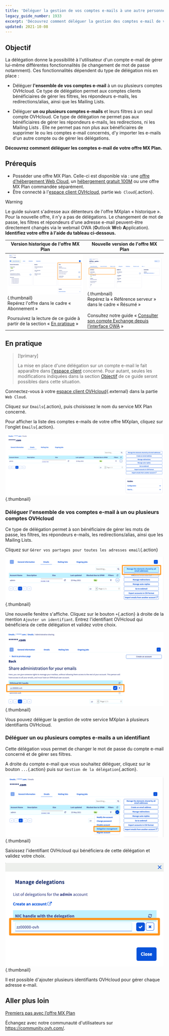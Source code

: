 ```yaml
---
title: 'Déléguer la gestion de vos comptes e-mails à une autre personne'
legacy_guide_number: 1933
excerpt: 'Découvrez comment déléguer la gestion des comptes e-mail de votre offre MX Plan'
updated: 2021-10-08
---
```



## Objectif <a name="objective"></a>

La délégation donne la possibilité à l'utilisateur d'un compte e-mail de gérer lui-même différentes fonctionnalités (le changement de mot de passe notamment). Ces fonctionnalités dépendent du type de délégation mis en place :

- Déléguer **l'ensemble de vos comptes e-mail** à un ou plusieurs comptes OVHcloud. Ce type de délégation permet aux comptes clients bénéficiaires de gérer les filtres, les répondeurs e-mails, les redirections/alias, ainsi que les Mailing Lists.

- Déléguer **un ou plusieurs comptes e-mails** et leurs filtres à un seul compte OVHcloud. Ce type de délégation ne permet pas aux bénéficiaires de gérer les répondeurs e-mails, les redirections, ni les Mailing Lists . Elle ne permet pas non plus aux bénéficiaires de supprimer le ou les comptes e-mail concernés, d'y importer les e-mails d'un autre compte ou de gérer les délégations.

**Découvrez comment déléguer les comptes e-mail de votre offre MX Plan.**

## Prérequis

- Posséder une offre MX Plan. Celle-ci est disponible via : une [offre d’hébergement Web Cloud](https://www.ovhcloud.com/fr/web-hosting/), un [hébergement gratuit 100M](https://www.ovhcloud.com/fr/domains/free-web-hosting/) ou une offre MX Plan commandée séparément.
- Être connecté à l'[espace client OVHcloud](https://www.ovh.com/auth/?action=gotomanager&from=https://www.ovh.com/fr/&ovhSubsidiary=fr), partie `Web Cloud`{.action}.

> [!warning]
>
> Le guide suivant s'adresse aux détenteurs de l'offre MXplan « historique ». Pour la nouvelle offre, il n'y a pas de délégations. Le changement de mot de passe, les filtres et répondeurs d'une adresse e-mail peuvent-être directement changés via le webmail OWA (**O**utlook **W**eb **A**pplication). **Identifiez votre offre à l'aide du tableau ci-dessous.**
>

|Version historique de l'offre MX Plan|Nouvelle version de l'offre MX Plan|
|---|---|
|![email](images/mxplan-starter-legacy-step1.png){.thumbnail}<br> Repérez l'offre dans le cadre « Abonnement »|![email](images/mxplan-starter-new-step1.png){.thumbnail}<br>Repérez la « Référence serveur » dans le cadre « Résumé »|
|Poursuivez la lecture de ce guide à partir de la section « [En pratique](#oldmxplan) »|Consultez notre guide « [Consulter son compte Exchange depuis l’interface OWA](/pages/web_cloud/email_and_collaborative_solutions/using_the_outlook_web_app_webmail/email_owa#modifier-le-mot-de-passe) »|

## En pratique <a name="oldmxplan"></a>

> [!primary]
>
>La mise en place d'une délégation sur un compte e-mail le fait apparaître dans [l'espace client](
https://www.ovh.com/auth/?action=gotomanager&from=https://www.ovh.com/fr/&ovhSubsidiary=fr
) concerné. Pour autant, seules les modifications indiquées dans la section [Objectif](#objective) de ce guide seront possibles dans cette situation.
>

Connectez-vous à votre [espace client OVHcloud](https://www.ovh.com/auth/?action=gotomanager&from=https://www.ovh.com/fr/&ovhSubsidiary=fr){.external} dans la partie `Web Cloud`.

Cliquez sur `Emails`{.action}, puis choisissez le nom du service MX Plan concerné.

Pour afficher la liste des comptes e-mails de votre offre MXplan, cliquez sur l'onglet `Emails`{.action}.

![delegation](images/mxplan-delegation-01.png){.thumbnail}

### Déléguer l'ensemble de vos comptes e-mail à un ou plusieurs comptes OVHcloud

Ce type de délégation permet à son bénéficiaire de gérer les mots de passe, les filtres, les répondeurs e-mails, les redirections/alias, ainsi que les Mailing Lists.

Cliquez sur `Gérer vos partages pour toutes les adresses email`{.action}

![delegation](images/mxplan-delegation-02.png){.thumbnail}

Une nouvelle fenêtre s'affiche. Cliquez sur le bouton `+`{.action} à droite de la mention `Ajouter un identifiant`. Entrez l'identifiant OVHcloud qui bénéficiera de cette délégation et validez votre choix.

![delegation](images/mxplan-delegation-03.png){.thumbnail}

Vous pouvez déléguer la gestion de votre service MXplan à plusieurs identifiants OVHcloud.

### Déléguer un ou plusieurs comptes e-mails a un identifiant

Cette délégation vous permet de changer le mot de passe du compte e-mail concerné et de gérer ses filtres.

A droite du compte e-mail que vous souhaitez déléguer, cliquez sur le bouton `...`{.action} puis sur `Gestion de la délégation`{.action}.

![delegation](images/mxplan-delegation-04.png){.thumbnail}

Saisissez l'identifiant OVHcloud qui bénéficiera de cette délégation et validez votre choix.

![delegation](images/mxplan-delegation-05.png){.thumbnail}

Il est possible d'ajouter plusieurs identifiants OVHcloud pour gérer chaque adresse e-mail.

## Aller plus loin

[Premiers pas avec l’offre MX Plan](/pages/web_cloud/email_and_collaborative_solutions/mx_plan/email_generalities)

Échangez avec notre communauté d'utilisateurs sur <https://community.ovh.com/>.
